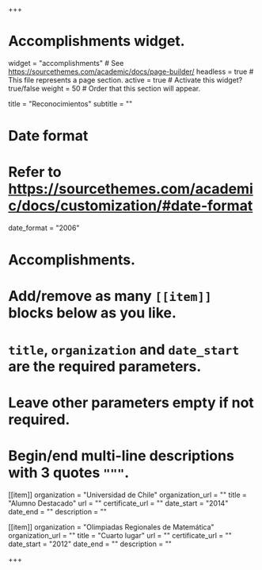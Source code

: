 +++
# Accomplishments widget.
widget = "accomplishments"  # See https://sourcethemes.com/academic/docs/page-builder/
headless = true  # This file represents a page section.
active = true  # Activate this widget? true/false
weight = 50  # Order that this section will appear.

title = "Reconocimientos"
subtitle = ""

# Date format
#   Refer to https://sourcethemes.com/academic/docs/customization/#date-format
date_format = "2006"

# Accomplishments.
#   Add/remove as many `[[item]]` blocks below as you like.
#   `title`, `organization` and `date_start` are the required parameters.
#   Leave other parameters empty if not required.
#   Begin/end multi-line descriptions with 3 quotes `"""`.

[[item]]
  organization = "Universidad de Chile"
  organization_url = ""
  title = "Alumno Destacado"
  url = ""
  certificate_url = ""
  date_start = "2014"
  date_end = ""
  description = ""

[[item]]
  organization = "Olimpiadas Regionales de Matemática"
  organization_url = ""
  title = "Cuarto lugar"
  url = ""
  certificate_url = ""
  date_start = "2012"
  date_end = ""
  description = ""
  
+++
